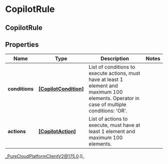 # CopilotRule

## CopilotRule

## Properties

|Name | Type | Description | Notes|
|------------ | ------------- | ------------- | -------------|
| **conditions** | [**[CopilotCondition]**]([CopilotCondition]) | List of conditions to execute actions, must have at least 1 element and maximum 100 elements. Operator in case of multiple conditions: &#39;OR&#39;. | |
| **actions** | [**[CopilotAction]**]([CopilotAction]) | List of actions to execute, must have at least 1 element and maximum 100 elements. | |



_PureCloudPlatformClientV2@175.0.0_
